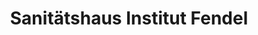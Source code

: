 ---
title: "Sanitätshaus Institut Fendel"
url: /schlitz/sanitaetshaus-institut-fendel/
shop: Sanitätshaus
---